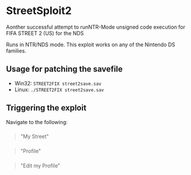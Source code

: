 # StreetSploit2
Aonther successful attempt to runNTR-Mode unsigned code execution for FIFA STREET 2 (US) for the NDS

Runs in NTR/NDS mode. This exploit works on any of the Nintendo DS families.
###
## Usage for patching the savefile
* Win32: `STREET2FIX street2save.sav`
* Linux: `./STREET2FIX street2save.sav`
###
## Triggering the exploit
Navigate to the following:
###
> "My Street"
###
> "Profile"
###
> "Edit my Profile"
